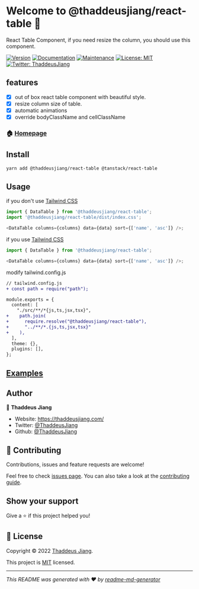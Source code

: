 # Welcome to @thaddeusjiang/react-table 👋

React Table Component, if you need resize the column, you should use this component.

[![Version](https://img.shields.io/npm/v/@thaddeusjiang/react-table.svg)](https://www.npmjs.com/package/@thaddeusjiang/react-table)
[![Documentation](https://img.shields.io/badge/documentation-yes-brightgreen.svg)](https://github.com/ThaddeusJiang/react-table#readme)
[![Maintenance](https://img.shields.io/badge/Maintained%3F-yes-green.svg)](https://github.com/ThaddeusJiang/react-table/graphs/commit-activity)
[![License: MIT](https://img.shields.io/github/license/ThaddeusJiang/react-table)](https://github.com/ThaddeusJiang/react-table/blob/dev/LICENSE)
[![Twitter: ThaddeusJiang](https://img.shields.io/twitter/follow/ThaddeusJiang.svg?style=social)](https://twitter.com/ThaddeusJiang)

## features

- [x] out of box react table component with beautiful style.
- [x] resize column size of table.
- [x] automatic animations
- [x] override bodyClassName and cellClassName

### 🏠 [Homepage](https://github.com/ThaddeusJiang/react-table/tree/dev/packages/react-table#readme)

## Install

```sh
yarn add @thaddeusjiang/react-table @tanstack/react-table
```

## Usage

if you don't use [Tailwind CSS](https://tailwindcss.com/)

```ts
import { DataTable } from '@thaddeusjiang/react-table';
import '@thaddeusjiang/react-table/dist/index.css';

<DataTable columns={columns} data={data} sort={['name', 'asc']} />;
```

if you use [Tailwind CSS](https://tailwindcss.com/)

```ts
import { DataTable } from '@thaddeusjiang/react-table';

<DataTable columns={columns} data={data} sort={['name', 'asc']} />;
```

modify tailwind.config.js

```diff
// tailwind.config.js
+ const path = require("path");

module.exports = {
  content: [
    "./src/**/*{js,ts,jsx,tsx}",
+    path.join(
+      require.resolve("@thaddeusjiang/react-table"),
+      "../**/*.{js,ts,jsx,tsx}"
+    ),
  ],
  theme: {},
  plugins: [],
};
```

## [Examples](./stories/DataTable.stories.tsx)

## Author

👤 **Thaddeus Jiang**

- Website: https://thaddeusjiang.com/
- Twitter: [@ThaddeusJiang](https://twitter.com/ThaddeusJiang)
- Github: [@ThaddeusJiang](https://github.com/ThaddeusJiang)

## 🤝 Contributing

Contributions, issues and feature requests are welcome!

Feel free to check [issues page](https://github.com/ThaddeusJiang/react-table/issues). You can also take a look at the [contributing guide](https://github.com/ThaddeusJiang/react-table/blob/dev/CONTRIBUTING.md).

## Show your support

Give a ⭐️ if this project helped you!

## 📝 License

Copyright © 2022 [Thaddeus Jiang](https://github.com/ThaddeusJiang).

This project is [MIT](https://github.com/ThaddeusJiang/react-table/blob/dev/LICENSE) licensed.

---

_This README was generated with ❤️ by [readme-md-generator](https://github.com/kefranabg/readme-md-generator)_
